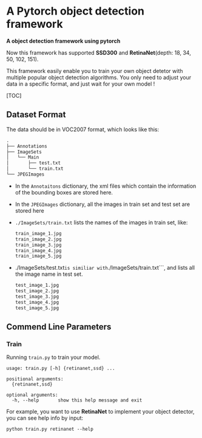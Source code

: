 # A Pytorch object detection framework
**A object detection framework using pytorch**

Now this framework has supported **SSD300** and **RetinaNet**(depth: 18, 34, 50, 102, 151). 

This framework easily enable you to train your own object detetor with multiple popular object detection algorithms. You only need to adjust your data in a specific format, and just wait for your own model ! 





[TOC]



## Dataset Format

 The data should be in VOC2007 format, which looks like this: 

```python
.
├── Annotations
├── ImageSets
│   └── Main
│       ├── test.txt
│       └── train.txt
└── JPEGImages
```

* In the ```Annotaitons``` dictionary, the xml files which contain the information of the bounding boxes are stored here.

* In the ```JPEGImages``` dictionary, all the images in  train set and test set are stored here

* ```./ImageSets/train.txt``` lists the names of the images in train set, like:

  ```python
  train_image_1.jpg
  train_image_2.jpg
  train_image_3.jpg
  train_image_4.jpg
  train_image_5.jpg
  ```

* ./ImageSets/test.txt``` is similiar with ```./ImageSets/train.txt```, and lists all the image name in test set.

  ```python
  test_image_1.jpg
  test_image_2.jpg
  test_image_3.jpg
  test_image_4.jpg
  test_image_5.jpg
  ```



## Commend Line Parameters

### Train

Running ```train.py``` to train your model. 

```
usage: train.py [-h] {retinanet,ssd} ...

positional arguments:
  {retinanet,ssd}

optional arguments:
  -h, --help       show this help message and exit
```

For example, you want to use **RetinaNet** to implement your object detector, you can see help info by input:

```
python train.py retinanet --help
```



